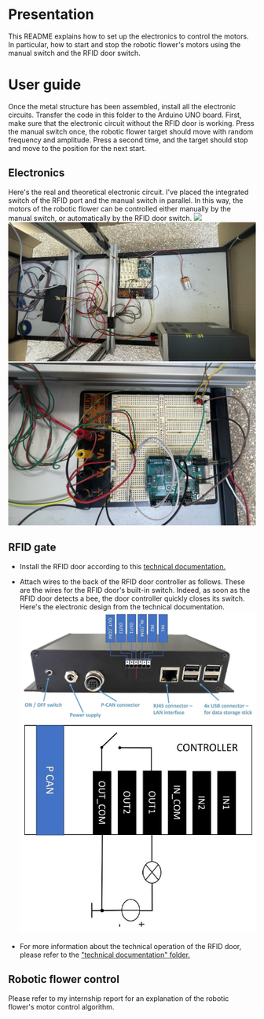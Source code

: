 # Presentation  
This README explains how to set up the electronics to control the motors. In particular, how to start and stop the robotic flower's motors using the manual switch and the RFID door switch. 


# User guide 
Once the metal structure has been assembled, install all the electronic circuits. Transfer the code in this folder to the Arduino UNO board. First, make sure that the electronic circuit without the RFID door is working. Press the manual switch once, the robotic flower target should move with random frequency and amplitude. Press a second time, and the target should stop and move to the position for the next start. 

## Electronics 
Here's the real and theoretical electronic circuit. I've placed the integrated switch of the RFID port and the manual switch in parallel. In this way, the motors of the robotic flower can be controlled either manually by the manual switch, or automatically by the RFID door switch. 
![](https://github.com/linaleguellec/BeeDeckBot/blob/main/imgsForReadMe/shemaElec.png)
![](https://github.com/linaleguellec/BeeDeckBot/blob/main/imgsForReadMe/elecGlobale.jpeg)
![](https://github.com/linaleguellec/BeeDeckBot/blob/main/imgsForReadMe/elecZoom.jpeg)

## RFID gate 
- Install the RFID door according to this [technical documentation.](https://github.com/linaleguellec/BeeDeckBot/tree/main/technicalDocumentation/RFIDgate)  

- Attach wires to the back of the RFID door controller as follows. These are the wires for the RFID door's built-in switch. Indeed, as soon as the RFID door detects a bee, the door controller quickly closes its switch. Here's the electronic design from the technical documentation.
![](https://github.com/linaleguellec/BeeDeckBot/blob/main/imgsForReadMe/RFID1.jpg)
![](https://github.com/linaleguellec/BeeDeckBot/blob/main/imgsForReadMe/RFID2.jpg)

- For more information about the technical operation of the RFID door, please refer to the ["technical documentation" folder.](https://github.com/linaleguellec/BeeDeckBot/tree/main/technicalDocumentation/RFIDgate)

## Robotic flower control
Please refer to my internship report for an explanation of the robotic flower's motor control algorithm. 

